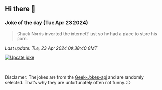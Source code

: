## Hi there 👋

### Joke of the day (Tue Apr 23 2024)
<!-- joke -->
>Chuck Norris invented the internet? just so he had a place to store his porn.
<!-- /joke -->

*Last update: Tue, 23 Apr 2024 00:38:40 GMT*

[![Update joke](https://github.com/nclskfm/nclskfm/actions/workflows/joke.yml/badge.svg)](https://github.com/nclskfm/nclskfm/actions/workflows/joke.yml)

<br><br>
Disclaimer: The jokes are from the [Geek-Jokes-api](https://github.com/sameerkumar18/geek-joke-api) and are randomly selected. That's why they are unfortunately often not funny. :D
